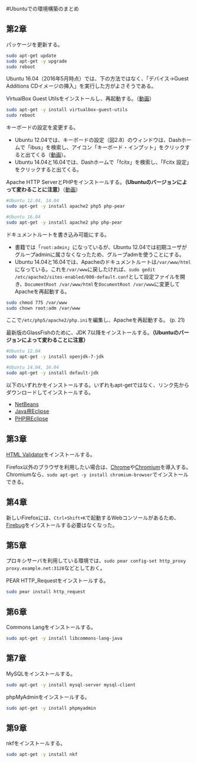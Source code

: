 #Ubuntuでの環境構築のまとめ

## 第2章

パッケージを更新する。

```bash
sudo apt-get update
sudo apt-get -y upgrade
sudo reboot
```

Ubuntu 16.04（2016年5月時点）では、下の方法ではなく、「デバイス→Guest Additions CDイメージの挿入」を実行した方がよさそうである。

VirtualBox Guest Utilsをインストールし、再起動する。（[動画](http://youtu.be/ey_V6nDIHME)）

```bash
sudo apt-get -y install virtualbox-guest-utils
sudo reboot
```

キーボードの設定を変更する。

* Ubuntu 12.04では、キーボードの設定（図2.8）のウィンドウは、Dashホームで「ibus」を検索し、アイコン「キーボード・インプット」をクリックすると出てくる（[動画](http://youtu.be/nZZJxYX-FHk)）。
* Ubuntu 14.04と16.04では、Dashホームで「fcitx」を検索し、「Fcitx 設定」をクリックすると出てくる。

Apache HTTP ServerとPHPをインストールする。**（Ubuntuのバージョンによって変わることに注意）**（[動画](http://youtu.be/LBU6ihgCEuk)）

```bash
#Ubuntu 12.04, 14.04
sudo apt-get -y install apache2 php5 php-pear

#Ubuntu 16.04
sudo apt-get -y install apache2 php php-pear
```

ドキュメントルートを書き込み可能にする。

* 書籍では「`root:admin`」になっているが、Ubuntu 12.04では初期ユーザがグループadminに属さなくなったため、グループadmを使うことにする。
* Ubuntu 14.04と16.04では、Apacheのドキュメントルートは`/var/www/html`になっている。これを`/var/www`に戻したければ、`sudo gedit /etc/apache2/sites-enabled/000-default.conf`として設定ファイルを開き、`DocumentRoot /var/www/html`を`DocumentRoot /var/www`に変更してApacheを再起動する。

```bash
sudo chmod 775 /var/www
sudo chown root:adm /var/www
```

ここで`/etc/php5/apache2/php.ini`を編集し、Apacheを再起動する。 (p. 21)

最新版のGlassFishのために、JDK 7以降をインストールする。**（Ubuntuのバージョンによって変わることに注意）**

```bash
#Ubuntu 12.04
sudo apt-get -y install openjdk-7-jdk

#Ubuntu 14.04, 16.04
sudo apt-get -y install default-jdk
```

以下のいずれかをインストールする。いずれもapt-getではなく、リンク先からダウンロードしてインストールする。

* [NetBeans](https://netbeans.org/downloads/)
* [Java用Eclipse](http://dlc.sun.com.edgesuite.net/glassfish/eclipse/)
* [PHP用Eclipse](http://www.zend.com/en/company/community/pdt/downloads)

## 第3章

[HTML Validator](http://users.skynet.be/mgueury/mozilla/)をインストールする。

Firefox以外のブラウザを利用したい場合は、[Chrome](http://www.google.co.jp/intl/ja/chrome/browser/)や[Chromium](http://www.chromium.org/Home)を導入する。Chromiumなら、`sudo apt-get -y install chromium-browser`でインストールできる。

## 第4章

新しいFirefoxには、`Ctrl+Shift+K`で起動するWebコンソールがあるため、[Firebug](https://addons.mozilla.org/ja/firefox/addon/firebug/)をインストールする必要はなくなった。

## 第5章

プロキシサーバを利用している環境では、`sudo pear config-set http_proxy proxy.example.net:3128`などとしておく。

PEAR HTTP_Requestをインストールする。

```bash
sudo pear install http_request
```

## 第6章

Commons Langをインストールする。

```bash
sudo apt-get -y install libcommons-lang-java
```

## 第7章

MySQLをインストールする。

```bash
sudo apt-get -y install mysql-server mysql-client
```

phpMyAdminをインストールする。

```bash
sudo apt-get -y install phpmyadmin
```

## 第9章

nkfをインストールする。

```bash
sudo apt-get -y install nkf
```
